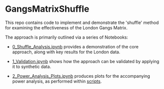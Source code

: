# GangsMatrixShuffle

This repo contains code to implement and demonstrate the 'shuffle' method for examining the effectiveness of the London Gangs Matrix.

The approach is primarily outlined via a series of Notebooks:

- [0_Shuffle_Analysis.ipynb](notebooks/0_Shuffle_Analysis.ipynb) provides a demonstration of the core approach, along with key results for the London data.

- [1_Validation.ipynb](notebooks/1_Validation.ipynb) shows how the approach can be validated by applying it to synthetic data.

- [2_Power_Analysis_Plots.ipynb](notebooks/2_Power_Analysis_Plots.ipynb) produces plots for the accompanying power analysis, as performed within [scripts](scripts).